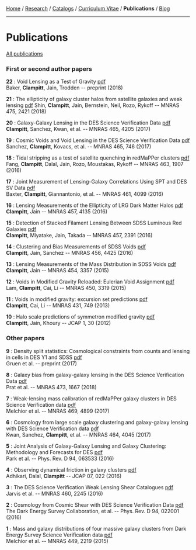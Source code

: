 <div class="container">

[Home](index.html) /
[Research](research.html) /
[Catalogs](catalogs.html) /
[Curriculum Vitae](cvitae.html) /
**Publications** /
[Blog](blog.html)

***

# Publications

[All publications](http://arxiv.org/find/astro-ph/1/au:+Clampitt_J/0/1/0/all/0/1)

### First or second author papers

**22**
: Void Lensing as a Test of Gravity
  [pdf](https://arxiv.org/pdf/1803.07533)\
  Baker, **Clampitt**, Jain, Trodden -- preprint (2018)

**21**
: The ellipticity of galaxy cluster halos from satellite galaxies and weak lensing
  [pdf](https://arxiv.org/pdf/1705.11167.pdf)
  Shin, **Clampitt**, Jain, Bernstein, Neil, Rozo, Rykoff -- MNRAS 475, 2421 (2018)

**20**
: Galaxy-Galaxy Lensing in the DES Science Verification Data
  [pdf](http://arxiv.org/pdf/1603.05790.pdf)\
  **Clampitt**, Sanchez, Kwan, et al. -- MNRAS 465, 4205 (2017)

**19**
: Cosmic Voids and Void Lensing in the DES Science Verification Data
[pdf](https://arxiv.org/pdf/1605.03982.pdf)\
Sanchez, **Clampitt**, Kovacs, et al. -- MNRAS 465, 746 (2017)

**18**
: Tidal stripping as a test of satellite quenching in redMaPPer clusters
[pdf](https://arxiv.org/pdf/1604.08611.pdf)\
Fang, **Clampitt**, Dalal, Jain, Rozo, Moustakas, Rykoff -- MNRAS 463, 1907 (2016)

**17**
: Joint Measurement of Lensing-Galaxy Correlations Using SPT and DES SV Data
[pdf](http://arxiv.org/pdf/1602.07384.pdf)\
Baxter, **Clampitt**, Giannantonio, et al. -- MNRAS 461, 4099 (2016)

**16**
: Lensing Measurements of the Ellipticity of LRG Dark Matter Halos
[pdf](http://arxiv.org/pdf/1506.03536.pdf)\
**Clampitt**, Jain -- MNRAS 457, 4135 (2016)

**15**
: Detection of Stacked Filament Lensing Between SDSS Luminous Red Galaxies
[pdf](http://arxiv.org/pdf/1402.3302.pdf)\
**Clampitt**, Miyatake, Jain, Takada -- MNRAS 457, 2391 (2016)

**14**
: Clustering and Bias Measurements of SDSS Voids
[pdf](http://arxiv.org/pdf/1507.08031.pdf)\
**Clampitt**, Jain, Sanchez -- MNRAS 456, 4425 (2016)

**13**
: Lensing Measurements of the Mass Distribution in SDSS Voids
[pdf](http://arxiv.org/pdf/1404.1834.pdf)\
**Clampitt**, Jain -- MNRAS 454, 3357 (2015)

**12**
: Voids in Modified Gravity Reloaded: Eulerian Void Assignment
[pdf](http://arxiv.org/pdf/1408.5338.pdf)\
Lam, **Clampitt**, Cai, Li -- MNRAS 450, 3319 (2015)

**11**
: Voids in modified gravity: excursion set predictions
[pdf](http://arxiv.org/pdf/1212.2216.pdf)\
**Clampitt**, Cai, Li -- MNRAS 431, 749 (2013)

**10**
: Halo scale predictions of symmetron modified gravity
[pdf](http://arxiv.org/pdf/1110.2177.pdf)\
**Clampitt**, Jain, Khoury -- JCAP 1, 30 (2012)


### Other papers

**9**
: Density split statistics: Cosmological constraints from counts and lensing in cells in DES Y1 and SDSS
[pdf](https://arxiv.org/pdf/1710.05045)\
Gruen et al. -- preprint (2017)

**8**
: Galaxy bias from galaxy-galaxy lensing in the DES Science Verification Data
[pdf](http://arxiv.org/pdf/1609.08167.pdf)\
Prat et al. -- MNRAS 473, 1667 (2018)

**7**
: Weak-lensing mass calibration of redMaPPer galaxy clusters in DES Science Verification data
[pdf](https://arxiv.org/pdf/1610.06890.pdf)\
Melchior et al. -- MNRAS 469, 4899 (2017)

**6**
: Cosmology from large scale galaxy clustering and galaxy-galaxy lensing with DES Science Verification data
[pdf](https://arxiv.org/pdf/1604.07871.pdf)\
Kwan, Sanchez, **Clampitt**, et al. -- MNRAS 464, 4045 (2017)

**5**
: Joint Analysis of Galaxy-Galaxy Lensing and Galaxy Clustering: Methodology and Forecasts for DES
[pdf](http://arxiv.org/pdf/1507.05353.pdf)\
Park et al. -- Phys. Rev. D 94, 063533 (2016)

**4**
: Observing dynamical friction in galaxy clusters
[pdf](https://arxiv.org/pdf/1605.06688.pdf)\
Adhikari, Dalal, **Clampitt** -- JCAP 07, 022 (2016)

**3**
: The DES Science Verification Weak Lensing Shear Catalogues
[pdf](https://arxiv.org/pdf/1507.05603.pdf)\
Jarvis et al. -- MNRAS 460, 2245 (2016)

**2**
: Cosmology from Cosmic Shear with DES Science Verification Data
[pdf](http://arxiv.org/pdf/1507.05552.pdf)\
The Dark Energy Survey Collaboration, et al. -- Phys. Rev. D 94, 022001 (2016)

**1**
: Mass and galaxy distributions of four massive galaxy clusters from Dark Energy Survey Science Verification data
[pdf](http://arxiv.org/pdf/1405.4285.pdf)\
Melchior et al. -- MNRAS 449, 2219 (2015)

</div>